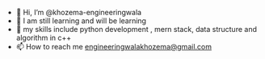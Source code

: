 - 👋 Hi, I’m @khozema-engineeringwala
- 👀 I am still learning and will be learning
- 🌱 my skills include python development , mern stack, data structure and algorithm in c++
- 📫 How to reach me engineeringwalakhozema@gmail.com
<!---
khozema-engineeringwala/khozema-engineeringwala is a ✨ special ✨ repository because its `README.md` (this file) appears on your GitHub profile.
You can click the Preview link to take a look at your changes.
--->
